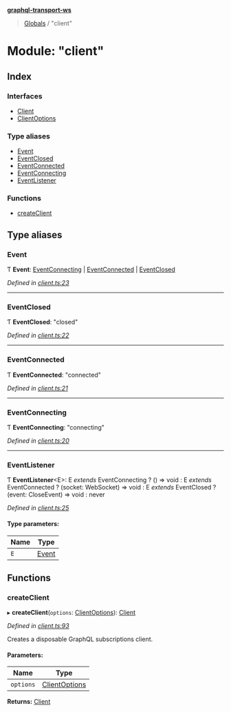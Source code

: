 **[graphql-transport-ws](../README.md)**

> [Globals](../README.md) / "client"

# Module: "client"

## Index

### Interfaces

* [Client](../interfaces/_client_.client.md)
* [ClientOptions](../interfaces/_client_.clientoptions.md)

### Type aliases

* [Event](_client_.md#event)
* [EventClosed](_client_.md#eventclosed)
* [EventConnected](_client_.md#eventconnected)
* [EventConnecting](_client_.md#eventconnecting)
* [EventListener](_client_.md#eventlistener)

### Functions

* [createClient](_client_.md#createclient)

## Type aliases

### Event

Ƭ  **Event**: [EventConnecting](_client_.md#eventconnecting) \| [EventConnected](_client_.md#eventconnected) \| [EventClosed](_client_.md#eventclosed)

*Defined in [client.ts:23](https://github.com/enisdenjo/graphql-transport-ws/blob/624b4ce/src/client.ts#L23)*

___

### EventClosed

Ƭ  **EventClosed**: \"closed\"

*Defined in [client.ts:22](https://github.com/enisdenjo/graphql-transport-ws/blob/624b4ce/src/client.ts#L22)*

___

### EventConnected

Ƭ  **EventConnected**: \"connected\"

*Defined in [client.ts:21](https://github.com/enisdenjo/graphql-transport-ws/blob/624b4ce/src/client.ts#L21)*

___

### EventConnecting

Ƭ  **EventConnecting**: \"connecting\"

*Defined in [client.ts:20](https://github.com/enisdenjo/graphql-transport-ws/blob/624b4ce/src/client.ts#L20)*

___

### EventListener

Ƭ  **EventListener**\<E>: E *extends* EventConnecting ? () => void : E *extends* EventConnected ? (socket: WebSocket) => void : E *extends* EventClosed ? (event: CloseEvent) => void : never

*Defined in [client.ts:25](https://github.com/enisdenjo/graphql-transport-ws/blob/624b4ce/src/client.ts#L25)*

#### Type parameters:

Name | Type |
------ | ------ |
`E` | [Event](_client_.md#event) |

## Functions

### createClient

▸ **createClient**(`options`: [ClientOptions](../interfaces/_client_.clientoptions.md)): [Client](../interfaces/_client_.client.md)

*Defined in [client.ts:93](https://github.com/enisdenjo/graphql-transport-ws/blob/624b4ce/src/client.ts#L93)*

Creates a disposable GraphQL subscriptions client.

#### Parameters:

Name | Type |
------ | ------ |
`options` | [ClientOptions](../interfaces/_client_.clientoptions.md) |

**Returns:** [Client](../interfaces/_client_.client.md)
